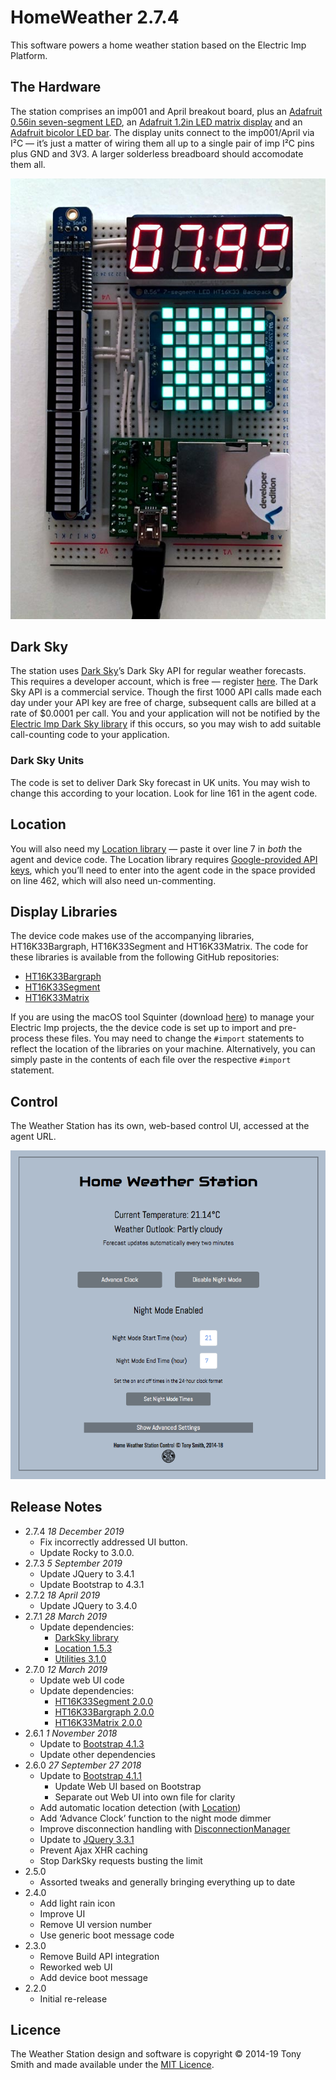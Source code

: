 # HomeWeather 2.7.4 #

This software powers a home weather station based on the Electric Imp Platform.

## The Hardware ##

The station comprises an imp001 and April breakout board, plus an [Adafruit 0.56in seven-segment LED](https://www.adafruit.com/products/878), an [Adafruit 1.2in LED matrix display](https://www.adafruit.com/products/1856) and an [Adafruit bicolor LED bar](https://www.adafruit.com/products/1721). The display units connect to the imp001/April via I&sup2;C &mdash; it’s just a matter of wiring them all up to a single pair of imp I&sup2;C pins plus GND and 3V3. A larger solderless breadboard should accomodate them all.

![Weather Station](images/ws.jpg)

## Dark Sky ##

The station uses [Dark Sky](https://darksky.net/)’s Dark Sky API for regular weather forecasts. This requires a developer account, which is free &mdash; register [here](https://darksky.net/dev/register). The Dark Sky API is a commercial service. Though the first 1000 API calls made each day under your API key are free of charge, subsequent calls are billed at a rate of $0.0001 per call. You and your application will not be notified by the [Electric Imp Dark Sky library](https://developer.electricimp.com/libraries/webservices/darksky) if this occurs, so you may wish to add suitable call-counting code to your application.

### Dark Sky Units ###

The code is set to deliver Dark Sky forecast in UK units. You may wish to change this according to your location. Look for line 161 in the agent code.

## Location ##

You will also need my [Location library](https://github.com/smittytone/Location) &mdash; paste it over line 7 in *both* the agent and device code. The Location library requires [Google-provided API keys](https://developers.google.com/maps/documentation/geolocation/intro), which you’ll need to enter into the agent code in the space provided on line 462, which will also need un-commenting.

## Display Libraries ##

The device code makes use of the accompanying libraries, HT16K33Bargraph, HT16K33Segment and HT16K33Matrix. The code for these libraries is available from the following GitHub repositories:

- [HT16K33Bargraph](https://github.com/smittytone/HT16K33Bargraph)
- [HT16K33Segment](https://github.com/smittytone/HT16K33Segment)
- [HT16K33Matrix](https://github.com/smittytone/HT16K33Matrix)

If you are using the macOS tool Squinter (download [here](https://smittytone.github.io/squinter/version2/index.html)) to manage your Electric Imp projects, the the device code is set up to import and pre-process these files. You may need to change the `#import` statements to reflect the location of the libraries on your machine. Alternatively, you can simply paste in the contents of each file over the respective `#import` statement.

## Control ##

The Weather Station has its own, web-based control UI, accessed at the agent URL.

<p align="center"><img src="images/grab01.png" width="800"></p>

## Release Notes ##

- 2.7.4 *18 December 2019*
    - Fix incorrectly addressed UI button.
    - Update Rocky to 3.0.0.
- 2.7.3 *5 September 2019*
    - Update JQuery to 3.4.1
    - Update Bootstrap to 4.3.1
- 2.7.2 *18 April 2019*
    - Update JQuery to 3.4.0
- 2.7.1 *28 March 2019*
    - Update dependencies:
        - [DarkSky library](https://developer.electricimp.com/libraries/webservices/darksky)
        - [Location 1.5.3](https://github.com/smittytone/Location)
        - [Utilities 3.1.0](https://github.com/smittytone/generic)
- 2.7.0 *12 March 2019*
    - Update web UI code
    - Update dependencies:
        - [HT16K33Segment 2.0.0](https://github.com/smittytone/HT16K33Segment)
        - [HT16K33Bargraph 2.0.0](https://github.com/smittytone/HT16K33Bargraph)
        - [HT16K33Matrix 2.0.0](https://github.com/smittytone/HT16K33Matrix)
- 2.6.1 *1 November 2018*
    - Update to [Bootstrap 4.1.3](https://getbootstrap.com/)
    - Update other dependencies
- 2.6.0 *27 September 27 2018*
    - Update to [Bootstrap 4.1.1](https://getbootstrap.com/)
        - Update Web UI based on Bootstrap
        - Separate out Web UI into own file for clarity
    - Add automatic location detection (with [Location](https://github.com/smittytone/Location))
    - Add ‘Advance Clock’ function to the night mode dimmer
    - Improve disconnection handling with [DisconnectionManager](https://github.com/smittytone/generic/blob/master/disconnect.nut)
    - Update to [JQuery 3.3.1](https://jquery.com)
    - Prevent Ajax XHR caching
    - Stop DarkSky requests busting the limit
- 2.5.0
    - Assorted tweaks and generally bringing everything up to date
- 2.4.0
    - Add light rain icon
    - Improve UI
    - Remove UI version number
    - Use generic boot message code
- 2.3.0
    - Remove Build API integration
    - Reworked web UI
    - Add device boot message
- 2.2.0
    - Initial re-release

## Licence ##

The Weather Station design and software is copyright &copy; 2014-19 Tony Smith and made available under the [MIT Licence](./LICENSE).
